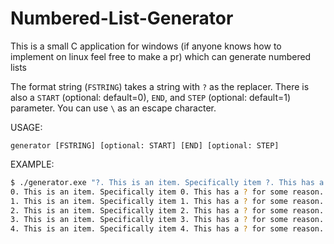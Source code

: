 # Numbered-List-Generator
This is a small C application for windows (if anyone knows how to implement on linux feel free to make a pr) which can generate numbered lists

The format string (```FSTRING```) takes a string with ```?``` as the replacer. There is also a ```START``` (optional: default=0), ```END```, and ```STEP``` (optional: default=1) parameter. You can use ```\``` as an escape character.

USAGE:
```
generator [FSTRING] [optional: START] [END] [optional: STEP]
```
EXAMPLE:
```bash
$ ./generator.exe "?. This is an item. Specifically item ?. This has a \? for some reason." 5
0. This is an item. Specifically item 0. This has a ? for some reason.
1. This is an item. Specifically item 1. This has a ? for some reason.
2. This is an item. Specifically item 2. This has a ? for some reason.
3. This is an item. Specifically item 3. This has a ? for some reason.
4. This is an item. Specifically item 4. This has a ? for some reason.
```
